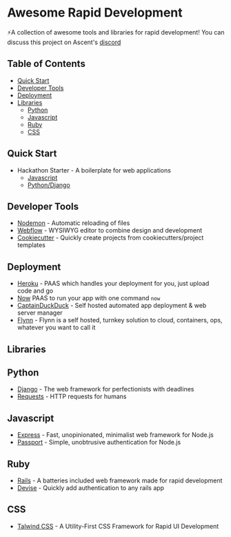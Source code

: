 # Awesome Rapid Development
⚡️A collection of awesome tools and libraries for rapid development!
You can discuss this project on Ascent's [discord](https://discord.gg/STDcbhQ)

## Table of Contents
- [Quick Start](#quick-start)
- [Developer Tools](#developer-tools)
- [Deployment](#deployment)
- [Libraries](#libraries)
    - [Python](#python)
    - [Javascript](#javascript)
    - [Ruby](#ruby)
    - [CSS](#css)

## Quick Start
- Hackathon Starter - A boilerplate for web applications
    - [Javascript](https://github.com/sahat/hackathon-starter)
    - [Python/Django](https://github.com/DrkSephy/django-hackathon-starter)

## Developer Tools
- [Nodemon](https://nodemon.io) - Automatic reloading of files
- [Webflow](https://webflow.com) - WYSIWYG editor to combine design and development
- [Cookiecutter](https://github.com/audreyr/cookiecutter) - Quickly create projects from cookiecutters/project templates

## Deployment
- [Heroku](https://www.heroku.com/) - PAAS which handles your deployment for you, just upload code and go
- [Now](https://zeit.co/now) PAAS to run your app with one command `now`
- [CaptainDuckDuck](https://github.com/githubsaturn/captainduckduck) - Self hosted automated app deployment & web server manager
- [Flynn](https://flynn.io) - Flynn is a self hosted, turnkey solution to cloud, containers, ops, whatever you want to call it

## Libraries

## Python
- [Django](https://www.djangoproject.com) - The web framework for perfectionists with deadlines
- [Requests](http://docs.python-requests.org/en/master/) - HTTP requests for humans

## Javascript
- [Express](http://expressjs.com) - Fast, unopinionated, minimalist web framework for Node.js
- [Passport](http://www.passportjs.org) - Simple, unobtrusive authentication for Node.js

## Ruby
- [Rails](http://rubyonrails.org) - A batteries included web framework made for rapid development
- [Devise](https://github.com/plataformatec/devise) - Quickly add authentication to any rails app

## CSS
- [Talwind CSS](https://tailwindcss.com) - A Utility-First CSS Framework
for Rapid UI Development
